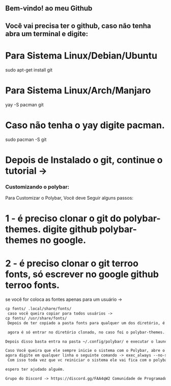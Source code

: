 ## Bem-vindo! ao meu Github

## Você vai precisa ter o github, caso não tenha abra um terminal e  digite:
# Para Sistema Linux/Debian/Ubuntu
sudo apt-get install git
# Para Sistema Linux/Arch/Manjaro
yay -S pacman git
# Caso não tenha o yay digite pacman.
sudo pacman -S git
# Depois de Instalado o git, continue o tutorial ->
### Customizando o polybar:
Para Customizar o Polybar, Você deve Seguir alguns passos:

 # 1 - é preciso clonar o git do polybar-themes. digite github polybar-themes no google.
 # 2 - é preciso clonar o git terroo fonts, só escrever no google github terroo fonts.
se você for coloca as fontes apenas para um usuário ->
```Markdown
cp fonts/ .local/share/fonts/
 caso você queira copiar para todos usuários ->
cp fonts/ /usr/share/fonts/
 Depois de ter copiado a pasta fonts para qualquer um dos diretório, é preciso atualizar o cache. -> fc-cache -fv

 agora é só entrar no diretório clonado, no caso foi o polybar-themes. depois de estar nele escolha um Polybar do seu agrado. agora Você entra na pasta do polybar, copie tudo que está dentro dela para o diretório cp -r * ~/.config/polybar/

Depois disso basta entra na pasta ~/.config/polybar/ e executar o launch.sh

Caso Você queira que ele sempre inicie o sistema com o Polybar, abre o arquivo sudo vim ~/.config/i3/config
agora digite em qualquer linha o seguinte comando -> exec_always --no-startup-id ~/.config/polybar/launch.sh
 Com isso toda vez que vc reiniciar o sistema ele vai fica com o polybar.

espero ter ajudado alguém.

Grupo do Discord -> https://discord.gg/FAA4qW2 Comunidade de Programadores.
